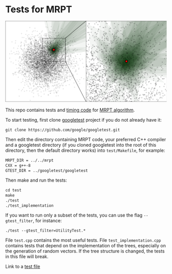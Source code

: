 # Tests for MRPT

![Fifty shades of green](voting-candidates2.png)


This repo contains tests and [timing code](timing/README.md) for [MRPT algorithm](https://github.com/teemupitkanen/mrpt).

To start testing, first clone [googletest](https://github.com/google/googletest.git) project if you do not already have it:
```
git clone https://github.com/google/googletest.git
```
Then edit the directory containing MRPT code, your preferred C++ compiler and a googletest directory (if you cloned googletest into the root of this directory, then the default directory works) into `test/Makefile`, for example:
```
MRPT_DIR = ../../mrpt
CXX = g++-8
GTEST_DIR = ../googletest/googletest
```

Then make and run the tests:
```
cd test
make
./test
./test_implementation
```

If you want to run only a subset of the tests, you can use the flag `--gtest_filter`, for instance:
```
./test --gtest_filter=UtilityTest.*
```
File `test.cpp` contains the most useful tests. File `test_implementation.cpp` contains tests that depend on the implementation of the trees, especially on the generation of random vectors. If the tree structure is changed, the tests in this file will break.

Link to a [test file](test.txt)
